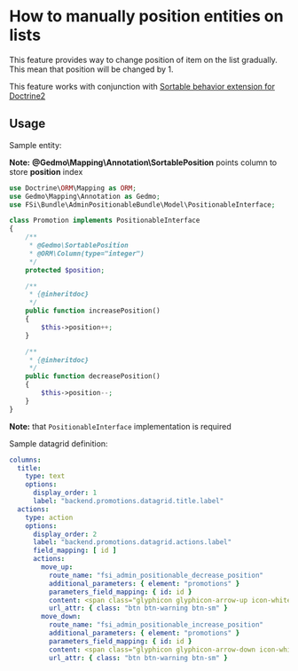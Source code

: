 # How to manually position entities on lists

This feature provides way to change position of item on the list gradually.
This mean that position will be changed by 1.

This feature works with conjunction with [Sortable behavior extension for Doctrine2](https://github.com/doctrine-extensions/DoctrineExtensions/blob/master/doc/sortable.md)

## Usage

Sample entity:

**Note:** **@Gedmo\Mapping\Annotation\SortablePosition** points column to store **position** index

```php
use Doctrine\ORM\Mapping as ORM;
use Gedmo\Mapping\Annotation as Gedmo;
use FSi\Bundle\AdminPositionableBundle\Model\PositionableInterface;

class Promotion implements PositionableInterface
{
    /**
     * @Gedmo\SortablePosition
     * @ORM\Column(type="integer")
     */
    protected $position;

    /**
     * {@inheritdoc}
     */
    public function increasePosition()
    {
        $this->position++;
    }

    /**
     * {@inheritdoc}
     */
    public function decreasePosition()
    {
        $this->position--;
    }
}
```

**Note:** that `PositionableInterface` implementation is required

Sample datagrid definition:

```yml
columns:
  title:
    type: text
    options:
      display_order: 1
      label: "backend.promotions.datagrid.title.label"
  actions:
    type: action
    options:
      display_order: 2
      label: "backend.promotions.datagrid.actions.label"
      field_mapping: [ id ]
      actions:
        move_up:
          route_name: "fsi_admin_positionable_decrease_position"
          additional_parameters: { element: "promotions" }
          parameters_field_mapping: { id: id }
          content: <span class="glyphicon glyphicon-arrow-up icon-white"></span>
          url_attr: { class: "btn btn-warning btn-sm" }
        move_down:
          route_name: "fsi_admin_positionable_increase_position"
          additional_parameters: { element: "promotions" }
          parameters_field_mapping: { id: id }
          content: <span class="glyphicon glyphicon-arrow-down icon-white"></span>
          url_attr: { class: "btn btn-warning btn-sm" }
```
